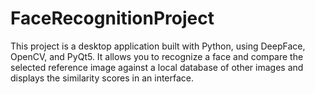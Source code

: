 # FaceRecognitionProject
This project is a desktop application built with Python, using DeepFace, OpenCV, and PyQt5. It allows you to recognize a face and compare the selected reference image against a local database of other images and displays the similarity scores in an interface.
